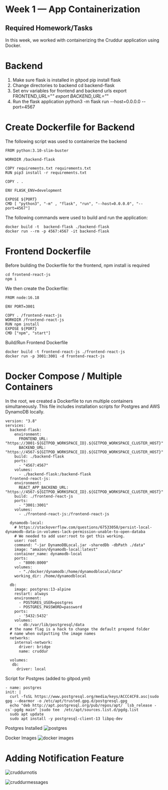 # Week 1 — App Containerization

## Required Homework/Tasks

In this week, we worked with containerizing the Cruddur application using Docker.

# Backend

1. Make sure flask is installed in gitpod
    pip install flask
2. Change directories to backend
    cd backend-flask
3. Set env variables for frontend and backend urls
    export FRONTEND_URL="*"
    export BACKEND_URL="*"
4. Run the flask application
    python3 -m flask run --host=0.0.0.0 --port=4567

# Create Dockerfile for Backend

The following script was used to containerize the backend

    FROM python:3.10-slim-buster

    WORKDIR /backend-flask

    COPY requirements.txt requirements.txt
    RUN pip3 install -r requirements.txt

    COPY . .

    ENV FLASK_ENV=development

    EXPOSE ${PORT}
    CMD [ "python3", "-m" , "flask", "run", "--host=0.0.0.0", "--port=4567"]
    
    
The following commands were used to build and run the application:

    docker build -t  backend-flask ./backend-flask
    docker run --rm -p 4567:4567 -it backend-flask
    
    
# Frontend Dockerfile

Before building the Dockerfile for the frontend, npm install is required

    cd frontend-react-js
    npm i
    
We then create the Dockerfile:

    FROM node:16.18

    ENV PORT=3001

    COPY . /frontend-react-js
    WORKDIR /frontend-react-js
    RUN npm install
    EXPOSE ${PORT}
    CMD ["npm", "start"]
    
Build/Run Frontend Dockerfile

    docker build -t frontend-react-js ./frontend-react-js 
    docker run -p 3001:3001 -d frontend-react-js
    
# Docker Compose / Multiple Containers

In the root, we created a Dockerfile to run multiple containers simultaneously.
This file includes installation scripts for Postgres and AWS DynamoDB locally.

    version: "3.8"
    services:
      backend-flask:
        environment:
          FRONTEND_URL: "https://3001-${GITPOD_WORKSPACE_ID}.${GITPOD_WORKSPACE_CLUSTER_HOST}"
          BACKEND_URL: "https://4567-${GITPOD_WORKSPACE_ID}.${GITPOD_WORKSPACE_CLUSTER_HOST}"
        build: ./backend-flask
        ports:
          - "4567:4567"
        volumes:
          - ./backend-flask:/backend-flask
      frontend-react-js:
        environment:
          REACT_APP_BACKEND_URL: "https://4567-${GITPOD_WORKSPACE_ID}.${GITPOD_WORKSPACE_CLUSTER_HOST}"
        build: ./frontend-react-js
        ports:
          - "3001:3001"
        volumes:
          - ./frontend-react-js:/frontend-react-js

      dynamodb-local:
        # https://stackoverflow.com/questions/67533058/persist-local-dynamodb-data-in-volumes-lack-permission-unable-to-open-databa
        # We needed to add user:root to get this working.
        user: root
        command: "-jar DynamoDBLocal.jar -sharedDb -dbPath ./data"
        image: "amazon/dynamodb-local:latest"
        container_name: dynamodb-local
        ports:
          - "8000:8000"
        volumes:
          - "./docker/dynamodb:/home/dynamodblocal/data"
        working_dir: /home/dynamodblocal

      db:
        image: postgres:13-alpine
        restart: always
        environment:
          - POSTGRES_USER=postgres
          - POSTGRES_PASSWORD=password
        ports:
          - '5432:5432'
        volumes: 
          - db:/var/lib/postgresql/data
      # the name flag is a hack to change the default prepend folder
      # name when outputting the image names
      networks: 
        internal-network:
          driver: bridge
          name: cruddur

      volumes:
       db:
         driver: local
         
 Script for Postgres (added to gitpod.yml)
 
    - name: postgres
    init: |
      curl -fsSL https://www.postgresql.org/media/keys/ACCC4CF8.asc|sudo gpg --dearmor -o /etc/apt/trusted.gpg.d/postgresql.gpg
      echo "deb http://apt.postgresql.org/pub/repos/apt/ `lsb_release -cs`-pgdg main" |sudo tee  /etc/apt/sources.list.d/pgdg.list
      sudo apt update
      sudo apt install -y postgresql-client-13 libpq-dev
      

     
Postgres Installed  ![postgres](https://user-images.githubusercontent.com/125153369/221335377-38404b9e-cd83-47bb-b490-b49452e25a8c.PNG)

Docker Images ![docker images](https://user-images.githubusercontent.com/125153369/221335412-d559f66d-03f2-47a7-bfb3-1002fb309da0.PNG)


# Adding Notification Feature

![cruddurnotis](https://user-images.githubusercontent.com/125153369/221335417-d6548290-81b2-428f-915d-01f9c576ac4e.PNG)

![cruddurmessages](https://user-images.githubusercontent.com/125153369/221335418-9464efb6-2230-46f0-bd74-99c1c3cc3dc5.PNG)



    
    
    
    
    
    
